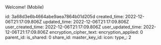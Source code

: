 Welcome! (Mobile)

id: 3a68d3e6b4664abe9aea7864b01d205d
created_time: 2022-12-06T21:17:09.806Z
updated_time: 2022-12-06T21:17:09.806Z
user_created_time: 2022-12-06T21:17:09.806Z
user_updated_time: 2022-12-06T21:17:09.806Z
encryption_cipher_text: 
encryption_applied: 0
parent_id: 
is_shared: 0
share_id: 
master_key_id: 
icon: 
type_: 2